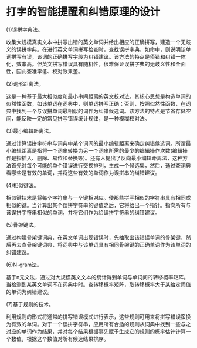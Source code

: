 # 打字的智能提醒和纠错原理的设计

(1)误拼字典法。

收集大规模真实文本中拼写出错的英文单词并给出相应的正确拼写，建造一个无歧义的误拼字典。在进行英文单词拼写检查时，查找误拼字典，如命中，则说明该单词拼写有误，该词的正确拼写字段为纠错建议。该方法的特点是侦错和纠错一体化，效率高。但英文拼写错误具有随机性，很难保证误拼字典的无歧义性和全面性，因此查准率低、校对效果差。

(2)词形距离法。

这是一种基于最大相似度和最小串间距离的英文校对法。其核心思想是构造单词的似然性函数，如该单词在词典中，则单词拼写正确；否则，按照似然性函数，在词典中找到一个与误拼单词最相似的词作为纠错候选词。该方法的特点是节省存储空间，能反映一定的常见拼写错误统计规律，是一种模糊校对法。

(3)最小编辑距离法。

通过计算误拼字符串与词典中某个词间的最小编辑距离来确定纠错候选词。所谓最小编辑距离是指将一个词串转换为另一个词串所需的最少的编辑操作次数(编辑操作是指插入、删除、易位和替换等)。还有人提出了反向最小编辑距离法，这种方法首先对每个可能的单个错误进行交换排列，生成一个候选集，然后，通过查词典看哪些是有效的单词，并将这些有效的单词作为误拼串的纠错建议。

(4)相似键法。

相似键技术是将每个字符串与一个键相对应。使那些拼写相似的字符串具有相同或相似的键。当计算出某个误拼字符串的键值之后，它将给出一个指针。指向所有与该误拼字符串相似的单词，并将它们作为给误拼字符串的纠错建议。

(5)骨架键法。

通过构建骨架键词典，在英文单词出现错误时，先抽取出该错误单词的骨架键，然后再去查骨架键词典，将词典中与该单词具有相同骨架键的正确单词作为该单词的纠错建议。

(6)N-gram法。

基于n元文法，通过对大规模英文文本的统计得到单词与单词问的转移概率矩阵。当检测到某英文单词不在词典中时。查转移概率矩阵，取转移概率大于某给定阈值的单词为纠错建议。

(7)基于规则的技术。

利用规则的形式将通常的拼写错误模式进行表示，这些规则可用来将拼写错误蛮换为有效的单词。对于一个误拼字符串，应用所有合适的规则从词典中找到一些与之对应的单词作为结果，并对每个结果根据事先赋予生成它的规则的概率估计计算一个数值，根据这个数值对所有候选结果排序。



